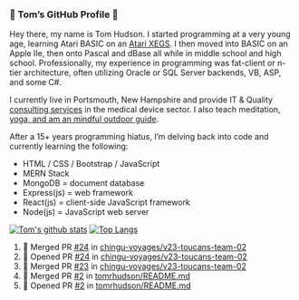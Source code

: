 ### 👋 Tom’s GitHub Profile 👋

Hey there, my name is Tom Hudson. I started programming at a very young age, learning Atari BASIC on an [Atari XEGS](https://en.wikipedia.org/wiki/Atari_XEGS). I then moved into BASIC on an Apple IIe, then onto Pascal and dBase all while in middle school and high school. Professionally, my experience in programming was fat-client or n-tier architecture, often utilizing Oracle or SQL Server backends, VB, ASP, and some C#.


I currently live in Portsmouth, New Hampshire and provide IT & Quality [consulting services](https://www.linkedin.com/in/hudsonthomas/) in the medical device sector. I also teach meditation, [yoga, and am an mindful outdoor guide](https://tom-hudson.com).

After a 15+ years programming hiatus, I’m delving back into code and currently learning the following:

- HTML / CSS / Bootstrap / JavaScript
- MERN Stack
- MongoDB = document database
- Express(js) = web framework
- React(js) = client-side JavaScript framework
- Node(js) = JavaScript web server

[![Tom's github stats](https://github-readme-stats.vercel.app/api?username=tomrhudson&count_private=true?theme=dark)](https://github.com/anuraghazra/github-readme-stats)
[![Top Langs](https://github-readme-stats.vercel.app/api/top-langs/?username=tomrhudson&layout=compact)](https://github.com/anuraghazra/github-readme-stats)

<!--START_SECTION:activity-->
1. 🎉 Merged PR [#24](https://github.com//chingu-voyages/v23-toucans-team-02/pull/24) in [chingu-voyages/v23-toucans-team-02](https://github.com//chingu-voyages/v23-toucans-team-02)
2. 💪 Opened PR [#24](https://github.com//chingu-voyages/v23-toucans-team-02/pull/24) in [chingu-voyages/v23-toucans-team-02](https://github.com//chingu-voyages/v23-toucans-team-02)
3. 🎉 Merged PR [#23](https://github.com//chingu-voyages/v23-toucans-team-02/pull/23) in [chingu-voyages/v23-toucans-team-02](https://github.com//chingu-voyages/v23-toucans-team-02)
4. 🎉 Merged PR [#2](https://github.com//tomrhudson/README.md/pull/2) in [tomrhudson/README.md](https://github.com//tomrhudson/README.md)
5. 💪 Opened PR [#2](https://github.com//tomrhudson/README.md/pull/2) in [tomrhudson/README.md](https://github.com//tomrhudson/README.md)
<!--END_SECTION:activity-->
